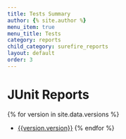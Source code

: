 ```yaml
---
title: Tests Summary
author: {% site.author %}
menu_item: true
menu_title: Tests
category: reports
child_category: surefire_reports
layout: default
order: 3
---
```


# JUnit Reports
{% for version in site.data.versions %}
- [{{version.version}}](versions/tests-results-{{version.version}}.html)
{% endfor %}